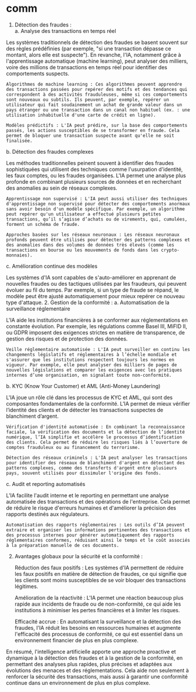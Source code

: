 # comm

1. Détection des fraudes :  
a. Analyse des transactions en temps réel

Les systèmes traditionnels de détection des fraudes se basent souvent sur des règles prédéfinies (par exemple, "si une transaction dépasse ce montant, alors elle est suspecte"). En revanche, l'IA, notamment grâce à l'apprentissage automatique (machine learning), peut analyser des milliers, voire des millions de transactions en temps réel pour identifier des comportements suspects.

    Algorithmes de machine learning : Ces algorithmes peuvent apprendre des transactions passées pour repérer des motifs et des tendances qui correspondent à des activités frauduleuses, même si ces comportements sont nouveaux ou subtils. Ils peuvent, par exemple, repérer un utilisateur qui fait soudainement un achat de grande valeur dans un pays étranger ou une transaction dans un canal non habituel (ex. : une utilisation inhabituelle d'une carte de crédit en ligne).

    Modèles prédictifs : L'IA peut prédire, sur la base des comportements passés, les actions susceptibles de se transformer en fraude. Cela permet de bloquer une transaction suspecte avant qu'elle ne soit finalisée.

b. Détection des fraudes complexes

Les méthodes traditionnelles peinent souvent à identifier des fraudes sophistiquées qui utilisent des techniques comme l'usurpation d'identité, les faux comptes, ou les fraudes organisées. L'IA permet une analyse plus profonde en combinant plusieurs sources de données et en recherchant des anomalies au sein de réseaux complexes.

    Apprentissage non supervisé : L'IA peut aussi utiliser des techniques d'apprentissage non supervisé pour détecter des comportements anormaux sans avoir besoin d'un modèle spécifique. Par exemple, un algorithme peut repérer qu'un utilisateur a effectué plusieurs petites transactions, qu’il s’agisse d’achats ou de virements, qui, cumulées, forment un schéma de fraude.

    Approches basées sur les réseaux neuronaux : Les réseaux neuronaux profonds peuvent être utilisés pour détecter des patterns complexes et des anomalies dans des volumes de données très élevés (comme les transactions en bourse ou les mouvements de fonds dans les crypto-monnaies).

c. Amélioration continue des modèles

Les systèmes d'IA sont capables de s'auto-améliorer en apprenant de nouvelles fraudes ou des tactiques utilisées par les fraudeurs, qui peuvent évoluer au fil du temps. Par exemple, si un type de fraude se répand, le modèle peut être ajusté automatiquement pour mieux repérer ce nouveau type d'attaque.
2. Gestion de la conformité :
a. Automatisation de la surveillance réglementaire

L'IA aide les institutions financières à se conformer aux réglementations en constante évolution. Par exemple, les régulations comme Basel III, MiFID II, ou GDPR imposent des exigences strictes en matière de transparence, de gestion des risques et de protection des données.

    Veille réglementaire automatisée : L'IA peut surveiller en continu les changements législatifs et réglementaires à l’échelle mondiale et s'assurer que les institutions respectent toujours les normes en vigueur. Par exemple, elle peut analyser des milliers de pages de nouvelles législations et comparer les exigences avec les pratiques internes d’une organisation, en signalant toute non-conformité.

b. KYC (Know Your Customer) et AML (Anti-Money Laundering)

L'IA joue un rôle clé dans les processus de KYC et AML, qui sont des composantes fondamentales de la conformité. L’IA permet de mieux vérifier l’identité des clients et de détecter les transactions suspectes de blanchiment d’argent.

    Vérification d'identité automatisée : En combinant la reconnaissance faciale, la vérification des documents et la détection de l’identité numérique, l’IA simplifie et accélère le processus d’identification des clients. Cela permet de réduire les risques liés à l’ouverture de comptes frauduleux ou au financement du terrorisme.

    Détection des réseaux criminels : L'IA peut analyser les transactions pour identifier des réseaux de blanchiment d'argent en détectant des patterns complexes, comme des transferts d'argent entre plusieurs pays, souvent utilisés pour dissimuler l'origine des fonds.

c. Audit et reporting automatisés

L’IA facilite l'audit interne et le reporting en permettant une analyse automatisée des transactions et des opérations de l'entreprise. Cela permet de réduire le risque d'erreurs humaines et d'améliorer la précision des rapports destinés aux régulateurs.

    Automatisation des rapports réglementaires : Les outils d’IA peuvent extraire et organiser les informations pertinentes des transactions et des processus internes pour générer automatiquement des rapports réglementaires conformes, réduisant ainsi le temps et le coût associés à la préparation manuelle de ces documents.

2. Avantages globaux pour la sécurité et la conformité :

    Réduction des faux positifs : Les systèmes d'IA permettent de réduire les faux positifs en matière de détection de fraudes, ce qui signifie que les clients sont moins susceptibles de se voir bloquer des transactions légitimes.

    Amélioration de la réactivité : L'IA permet une réaction beaucoup plus rapide aux incidents de fraude ou de non-conformité, ce qui aide les institutions à minimiser les pertes financières et à limiter les risques.

    Efficacité accrue : En automatisant la surveillance et la détection des fraudes, l'IA réduit les besoins en ressources humaines et augmente l'efficacité des processus de conformité, ce qui est essentiel dans un environnement financier de plus en plus complexe.

En résumé, l'intelligence artificielle apporte une approche proactive et dynamique à la détection des fraudes et à la gestion de la conformité, en permettant des analyses plus rapides, plus précises et adaptées aux évolutions des menaces et des réglementations. Cela aide non seulement à renforcer la sécurité des transactions, mais aussi à garantir une conformité continue dans un environnement de plus en plus complexe.
